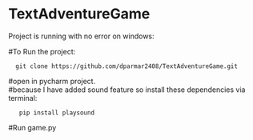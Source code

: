 # TextAdventureGame
Project is running with no error on windows:

#To Run the project:

      git clone https://github.com/dparmar2408/TextAdventureGame.git

#open in pycharm project. <br>
#because I have added sound feature so install these dependencies via terminal:

       pip install playsound
      
#Run game.py
